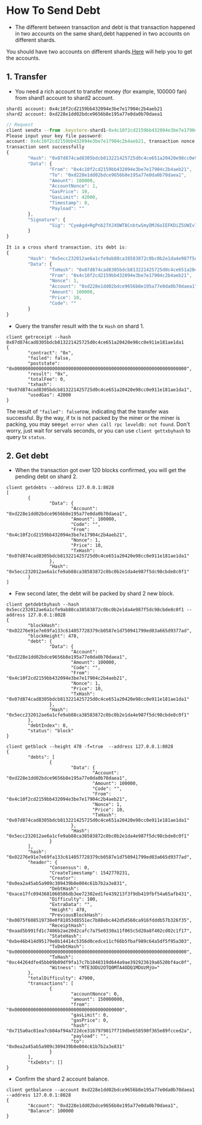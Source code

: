 # How To Send Debt

- The different between transaction and debt is that transaction happened in two accounts on the same shard,debt happened in two accounts on different shards.

You should have two accounts on different shards.[Here](How-To-Create-An-Account.html) will help you to get the accounts.

## 1. Transfer

  - You need a rich account to transfer money (for example, 100000 fan) from shard1 account to shard2 account.
```
shard1 account: 0x4c10f2cd2159bb432094e3be7e17904c2b4aeb21
shard2 account: 0xd228e1dd02bdce9656b8e195a77e0da0b70daea1
```

```js
// Request
client sendtx --from .keystore-shard1-0x4c10f2cd2159bb432094e3be7e17904c2b4aeb21 --to 0xd228e1dd02bdce9656b8e195a77e0da0b70daea1 --amount 100000
Please input your key file password:
account: 0x4c10f2cd2159bb432094e3be7e17904c2b4aeb21, transaction nonce: 1
transaction sent successfully
{
        "Hash": "0x07d874cad8305bdcb813221425725d0c4ce651a20420e98cc0e911e181ae1da1",
        "Data": {
                "From": "0x4c10f2cd2159bb432094e3be7e17904c2b4aeb21",
                "To": "0xd228e1dd02bdce9656b8e195a77e0da0b70daea1",
                "Amount": 100000,
                "AccountNonce": 1,
                "GasPrice": 10,
                "GasLimit": 42000,
                "Timestamp": 0,
                "Payload": ""
        },
        "Signature": {
                "Sig": "CyeAgd+RgPnb27XJXOWT8CnbtwSmyDMJ6oIEFKDiZ5UWIv7ImX0MRsf615BnwxxHt/A0P1OPQ0MY01LC3sWAPwA="
        }
}

It is a cross shard transaction, its debt is:
{
        "Hash": "0x5ecc232012ae6a1cfe9ab88ca38583872c0bc0b2e1da4e987f5dc98cbde8c0f1",
        "Data": {
                "TxHash": "0x07d874cad8305bdcb813221425725d0c4ce651a20420e98cc0e911e181ae1da1",
                "From": "0x4c10f2cd2159bb432094e3be7e17904c2b4aeb21",
                "Nonce": 1,
                "Account": "0xd228e1dd02bdce9656b8e195a77e0da0b70daea1",
                "Amount": 100000,
                "Price": 10,
                "Code": ""
        }
}
```

  - Query the transfer result with the tx `Hash` on shard 1.

```
client getreceipt --hash 0x07d874cad8305bdcb813221425725d0c4ce651a20420e98cc0e911e181ae1da1
{
        "contract": "0x",
        "failed": false,
        "poststate": "0x0000000000000000000000000000000000000000000000000000000000000000",
        "result": "0x",
        "totalFee": 0,
        "txhash": "0x07d874cad8305bdcb813221425725d0c4ce651a20420e98cc0e911e181ae1da1",
        "usedGas": 42000
}
```

The result of `"failed": false`row, indicating that the transfer was successful.
By the way, if tx is not packed by the miner or the miner is packing, you may see`get error when call rpc leveldb: not found`. Don't worry, just wait for servals seconds, or you can use `client gettxbyhash` to query tx `status`.

## 2. Get debt

  - When the transaction got over 120 blocks confirmed, you will get the pending debt on shard 2.

```
client getdebts --address 127.0.0.1:8028
[
        {
                "Data": {
                        "Account": "0xd228e1dd02bdce9656b8e195a77e0da0b70daea1",
                        "Amount": 100000,
                        "Code": "",
                        "From": "0x4c10f2cd2159bb432094e3be7e17904c2b4aeb21",
                        "Nonce": 1,
                        "Price": 10,
                        "TxHash": "0x07d874cad8305bdcb813221425725d0c4ce651a20420e98cc0e911e181ae1da1"
                },
                "Hash": "0x5ecc232012ae6a1cfe9ab88ca38583872c0bc0b2e1da4e987f5dc98cbde8c0f1"
        }
]
```

  - Few second later, the debt will be packed by shard 2 new block.

```
client getdebtbyhash --hash 0x5ecc232012ae6a1cfe9ab88ca38583872c0bc0b2e1da4e987f5dc98cbde8c0f1 --address 127.0.0.1:8028
{
        "blockHash": "0x02276e91e7e69fa133c614057728379cb0587e1d750941799ed03a665d9377ad",
        "blockHeight": 478,
        "debt": {
                "Data": {
                        "Account": "0xd228e1dd02bdce9656b8e195a77e0da0b70daea1",
                        "Amount": 100000,
                        "Code": "",
                        "From": "0x4c10f2cd2159bb432094e3be7e17904c2b4aeb21",
                        "Nonce": 1,
                        "Price": 10,
                        "TxHash": "0x07d874cad8305bdcb813221425725d0c4ce651a20420e98cc0e911e181ae1da1"
                },
                "Hash": "0x5ecc232012ae6a1cfe9ab88ca38583872c0bc0b2e1da4e987f5dc98cbde8c0f1"
        },
        "debtIndex": 0,
        "status": "block"
}
```

```
client getblock --height 478 -f=true  --address 127.0.0.1:8028
{
        "debts": [
                {
                        "Data": {
                                "Account": "0xd228e1dd02bdce9656b8e195a77e0da0b70daea1",
                                "Amount": 100000,
                                "Code": "",
                                "From": "0x4c10f2cd2159bb432094e3be7e17904c2b4aeb21",
                                "Nonce": 1,
                                "Price": 10,
                                "TxHash": "0x07d874cad8305bdcb813221425725d0c4ce651a20420e98cc0e911e181ae1da1"
                        },
                        "Hash": "0x5ecc232012ae6a1cfe9ab88ca38583872c0bc0b2e1da4e987f5dc98cbde8c0f1"
                }
        ],
        "hash": "0x02276e91e7e69fa133c614057728379cb0587e1d750941799ed03a665d9377ad",
        "header": {
                "Consensus": 0,
                "CreateTimestamp": 1542770231,
                "Creator": "0x0ea2a45ab5a909c309439b0e004c61b7b2a3e831",
                "DebtHash": "0xace17fc0943681060586db3ee72302ed1fe439213f3f9db419fbf54a65afb431",
                "Difficulty": 100,
                "ExtraData": "",
                "Height": 478,
                "PreviousBlockHash": "0x0075f608519738e0f81853d8551ec7b88ebc442d5d560ca916fdddb57b326f35",
                "ReceiptHash": "0xaad5b991fd1c7486b2ae20d2cafc7a75e0330a11f065c5d20a8f402cd02c1f17",
                "StateHash": "0xbe46b414d95179e8b14414c5356d0cedce11cf66b5fbaf989c64a5df5f95a303",
                "TxDebtHash": "0x0000000000000000000000000000000000000000000000000000000000000000",
                "TxHash": "0xc44264dfe45bb09b09df9fa17c7b1848319d644a9ae392923619a6520bf4ac0f",
                "Witness": "MTE3ODU2OTQ0MTA4ODQ1MDUzMjU="
        },
        "totalDifficulty": 47900,
        "transactions": [
                {
                        "accountNonce": 0,
                        "amount": 150000000,
                        "from": "0x0000000000000000000000000000000000000000",
                        "gasLimit": 0,
                        "gasPrice": 0,
                        "hash": "0x715a0ac01ea7cb04af94a722dce3167979017f719dbeb58590f365e89fcced2a",
                        "payload": "",
                        "to": "0x0ea2a45ab5a909c309439b0e004c61b7b2a3e831"
                }
        ],
        "txDebts": []
}
```

  - Confirm the shard 2 account balance.

```
client getbalance --account 0xd228e1dd02bdce9656b8e195a77e0da0b70daea1 --address 127.0.0.1:8028
{
        "Account": "0xd228e1dd02bdce9656b8e195a77e0da0b70daea1",
        "Balance": 100000
}
```
